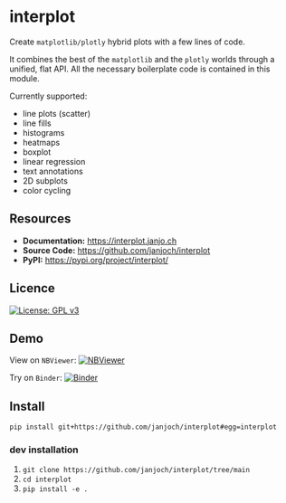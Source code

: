 # interplot
Create `matplotlib/plotly` hybrid plots with a few lines of code.

It combines the best of the `matplotlib` and the `plotly` worlds through
a unified, flat API.
All the necessary boilerplate code is contained in this module.

Currently supported:

- line plots (scatter)
- line fills
- histograms
- heatmaps
- boxplot
- linear regression
- text annotations
- 2D subplots
- color cycling


## Resources

- **Documentation:** https://interplot.janjo.ch
- **Source Code:** https://github.com/janjoch/interplot
- **PyPI:** https://pypi.org/project/interplot/


## Licence
[![License: GPL v3](https://img.shields.io/badge/License-GPLv3-blue.svg)](https://www.gnu.org/licenses/gpl-3.0)


## Demo

View on `NBViewer`:
[![NBViewer](https://raw.githubusercontent.com/jupyter/design/master/logos/Badges/nbviewer_badge.svg)](https://nbviewer.org/github/janjoch/interplot/tree/main/)


Try on `Binder`:
[![Binder](https://mybinder.org/badge_logo.svg)](https://mybinder.org/v2/gh/janjoch/interplot/HEAD)


## Install
```pip install git+https://github.com/janjoch/interplot#egg=interplot```


### dev installation
1. ```git clone https://github.com/janjoch/interplot/tree/main```
2. ```cd interplot```
2. ```pip install -e .```
